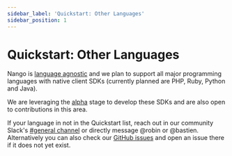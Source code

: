 ```yaml
---
sidebar_label: 'Quickstart: Other Languages'
sidebar_position: 1
---
```


# Quickstart: Other Languages

Nango is [language agnostic](architecture.md) and we plan to support all major programming languages with native client SDKs (currently planned are PHP, Ruby, Python and Java).

We are leveraging the [alpha](state-of-development.md) stage to develop these SDKs and are also open to contributions in this area.

If your language in not in the Quickstart list, reach out in our community Slack's [#general channel](https://nango-community.slack.com/archives/C03QBHSMPUM) or directly message @robin or @bastien. Alternatively you can also check our [GitHub issues](https://github.com/NangoHQ/nango/issues) and open an issue there if it does not yet exist.